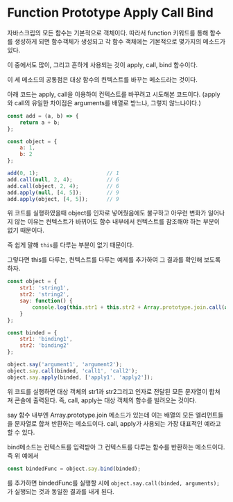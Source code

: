 # Function Prototype Apply Call Bind

자바스크립의 모든 함수는 기본적으로 객체이다. 따라서 function 키워드를 통해 함수를 생성하게 되면 함수객체가 생성되고 각 함수 객체에는 기본적으로 몇가지의 메소드가 있다.

이 중에서도 많이, 그리고 흔하게 사용되는 것이 apply, call, bind 함수이다.

이 세 메소드의 공통점은 대상 함수의 컨텍스트를 바꾸는 메소드라는 것이다.

아래 코드는 apply, call을 이용하여 컨텍스트를 바꾸려고 시도해본 코드이다. (apply와 call의 유일한 차이점은 arguments를 배열로 받느냐, 그렇지 않느냐이다.)

```javascript
const add = (a, b) => {
	return a + b;
};

const object = {
	a: 1,
	b: 2
};

add(0, 1); 						// 1
add.call(null, 2, 4); 			// 6
add.call(object, 2, 4); 		// 6
add.apply(null, [4, 5]); 		// 9
add.apply(object, [4, 5]);		// 9
```

위 코드를 실행하였을때 object를 인자로 넣어줬음에도 불구하고 아무런 변화가 일어나지 않는 이유는 컨텍스트가 바뀌어도 함수 내부에서 컨텍스트를 참조해야 하는 부분이 없기 때문이다.

즉 쉽게 말해 `this`를 다루는 부분이 없기 때문이다.

그렇다면 this를 다루는, 컨텍스트를 다루는 예제를 추가하여 그 결과를 확인해 보도록 하자.

```javascript
const object = {
	str1: 'string1',
	str2: 'string2',
	say: function() {
		console.log(this.str1 + this.str2 + Array.prototype.join.call(arguments));
	}
};

const binded = {
	str1: 'binding1',
	str2: 'binding2'
};

object.say('argument1', 'argument2');
object.say.call(binded, 'call1', 'call2');
object.say.apply(binded, ['apply1', 'apply2']);
```

위 코드를 실행하면 대상 객체의 str1과 str2그리고 인자로 전달된 모든 문자열이 합쳐져 콘솔에 출력된다. 즉, call, apply는 대상 객체의 함수를 빌려오는 것이다.

say 함수 내부엔 Array.prototype.join 메소드가 있는데 이는 배열의 모든 엘리먼트들을 문자열로 합쳐 반환하는 메소드이다. call, apply가 사용되는 가장 대표적인 예라고 할 수 있다.

bind메소드는 컨텍스트를 입력받아 그 컨텍스트를 다루는 함수를 반환하는 메소드이다. 즉 위 예에서

```javascript
const bindedFunc = object.say.bind(binded);
```
를 추가하면 bindedFunc를 실행할 시에 `object.say.call(binded, arguments);` 가 실행되는 것과 동일한 결과를 내게 된다.